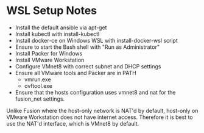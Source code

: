 WSL Setup Notes
===============

* Install the default ansible via apt-get
* Install kubectl with install-kubectl
* Install docker-ce on Windows WSL with install-docker-wsl script
* Ensure to start the Bash shell with "Run as Administrator"
* Install Packer for Windows
* Install VMware Workstation
* Configure VMnet8 with correct subnet and DHCP settings
* Ensure all VMware tools and Packer are in PATH
  * vmrun.exe
  * ovftool.exe
* Ensure that the hosts configuration uses vmnet8 and nat for the fusion_net settings.


Unlike Fusion where the host-only network is NAT'd by default, host-only on VMware Workstation does not have internet access.  Therefore it is best to use the NAT'd interface, which is  VMnet8 by default.

